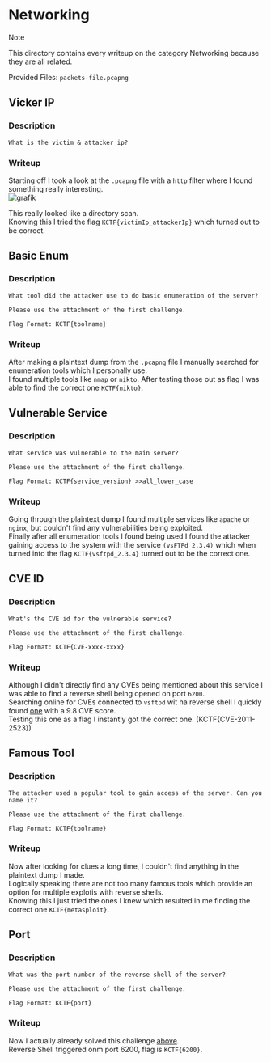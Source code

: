 # Networking

> [!NOTE]
> This directory contains every writeup on the category Networking because they are all related.
> 
> Provided Files: `packets-file.pcapng`

## Vicker IP

### Description
```
What is the victim & attacker ip?
```

### Writeup

Starting off I took a look at the `.pcapng` file with a `http` filter where I found something really interesting. <br/>
![grafik](https://github.com/Aryt3/writeups/assets/110562298/327e82fd-24e4-4d03-b72a-2a03e08f1a0d)

This really looked like a directory scan. <br/>
Knowing this I tried the flag `KCTF{victimIp_attackerIp}` which turned out to be correct. <br/>

## Basic Enum

### Description
```
What tool did the attacker use to do basic enumeration of the server?

Please use the attachment of the first challenge.

Flag Format: KCTF{toolname} 
```

### Writeup

After making a plaintext dump from the `.pcapng` file I manually searched for enumeration tools which I personally use. <br/>
I found multiple tools like `nmap` or `nikto`. After testing those out as flag I was able to find the correct one `KCTF{nikto}`. <br/>

## Vulnerable Service 

### Description
```
What service was vulnerable to the main server?

Please use the attachment of the first challenge.

Flag Format: KCTF{service_version} >>all_lower_case
```

### Writeup

Going through the plaintext dump I found multiple services like `apache` or `nginx`, but couldn't find any vulnerabilities being exploited. <br/>
Finally after all enumeration tools I found being used I found the attacker gaining access to the system with the service `(vsFTPd 2.3.4)` which when turned into the flag `KCTF{vsftpd_2.3.4}` turned out to be the correct one. <br/>

## CVE ID

### Description
```
What's the CVE id for the vulnerable service?

Please use the attachment of the first challenge.

Flag Format: KCTF{CVE-xxxx-xxxx} 
```

### Writeup

Although I didn't directly find any CVEs being mentioned about this service I was able to find a reverse shell being opened on port `6200`. <br/>
Searching online for CVEs connected to `vsftpd` wit ha reverse shell I quickly found [one](https://nvd.nist.gov/vuln/detail/CVE-2011-2523) with a 9.8 CVE score. <br/>
Testing this one as a flag I instantly got the correct one. (KCTF{CVE-2011-2523}) <br/>

## Famous Tool

### Description
```
The attacker used a popular tool to gain access of the server. Can you name it?

Please use the attachment of the first challenge.

Flag Format: KCTF{toolname} 
```

### Writeup

Now after looking for clues a long time, I couldn't find anything in the plaintext dump I made. <br/>
Logically speaking there are not too many famous tools which provide an option for multiple explotis with reverse shells. <br/>
Knowing this I just tried the ones I knew which resulted in me finding the correct one `KCTF{metasploit}`. <br/>

## Port

### Description
```
What was the port number of the reverse shell of the server?

Please use the attachment of the first challenge.

Flag Format: KCTF{port} 
```

### Writeup

Now I actually already solved this challenge [above](#cve-id). <br/>
Reverse Shell triggered onm port 6200, flag is `KCTF{6200}`.

